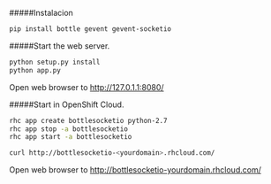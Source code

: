 #####Instalacion

```sh
pip install bottle gevent gevent-socketio
```
#####Start the web server.

```sh
python setup.py install
python app.py
```
Open web browser to http://127.0.1.1:8080/

#####Start in OpenShift Cloud.

```sh
rhc app create bottlesocketio python-2.7
rhc app stop -a bottlesocketio
rhc app start -a bottlesocketio

curl http://bottlesocketio-<yourdomain>.rhcloud.com/
```

Open web browser to http://bottlesocketio-yourdomain.rhcloud.com/
